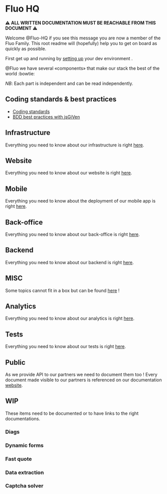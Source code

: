 # Fluo HQ

:warning: **ALL WRITTEN DOCUMENTATION MUST BE REACHABLE FROM THIS DOCUMENT** :warning:

Welcome @Fluo-HQ if you see this message you are now a member of the Fluo Family.
This root readme will (hopefully) help you to get on board as quickly as possible.

First get up and running by [setting up](docs/refactored_documentation/setup.md) your dev environment .

@Fluo we have several «components» that make our stack the best of the world :bowtie:

*NB*: Each part is independent and can be read independently.

## Coding standards & best practices

* [Coding standards](docs/codingStandards.md)
* [BDD best practices with jsGiVen](docs/bdd.md)


## Infrastructure
Everything you need to know about our infrastructure is right [here](https://github.com/zakiziko/repo/blob/master/infra.md).

## Website
Everything you need to know about our website is right [here](docs/refactored_documentation/website.md).

## Mobile
Everything you need to know about the deployment of our mobile app is right [here](https://github.com/fluo-hq/fluo/blob/master/mobile/README.md).

## Back-office
Everything you need to know about our back-office is right [here](docs/refactored_documentation/back-office.md).

## Backend
Everything you need to know about our backend is right [here](docs/refactored_documentation/backend.md).

## MISC
Some topics cannot fit in a box but can be found [here](docs/refactored_documentation/misc.md) !

## Analytics
Everything you need to know about our analytics is right [here](docs/refactored_documentation/analytics.md).

## Tests
Everything you need to know about our tests is right [here](docs/refactored_documentation/tests.md).

## Public
As we provide API to our partners we need to document them too ! Every document made visible to our partners is referenced on our documentation [website](https://api-docs.fluo.com/).

## WIP
These items need to be documented or to have links to the right documentations.
### Diags
### Dynamic forms
### Fast quote
### Data extraction
### Captcha solver
